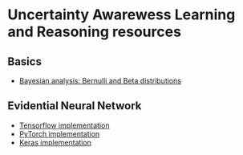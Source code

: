 # Uncertainty Awarewess Learning and Reasoning resources

## Basics
* [Bayesian analysis: Bernulli and Beta distributions](https://github.com/federicocerutti/UncertaintyAwarenessResources/notebooks/Beta.ipynb)

## Evidential Neural Network
* [Tensorflow implementation](https://muratsensoy.github.io/uncertainty)
* [PyTorch implementation](https://github.com/dougbrion/pytorch-classification-uncertainty)
* [Keras implementation](https://github.com/federicocerutti/UncertaintyAwarenessResources/notebooks/EDL_Keras.ipynb)